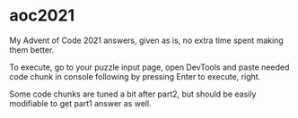 # aoc2021
My Advent of Code 2021 answers, given as is, no extra time spent making them better.

To execute, go to your puzzle input page, open DevTools and paste needed code chunk in console following by pressing Enter to execute, right.

Some code chunks are tuned a bit after part2, but should be easily modifiable to get part1 answer as well.
